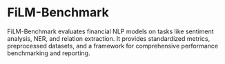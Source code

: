 # FiLM-Benchmark
FiLM-Benchmark evaluates financial NLP models on tasks like sentiment analysis, NER, and relation extraction. It provides standardized metrics, preprocessed datasets, and a framework for comprehensive performance benchmarking and reporting.
